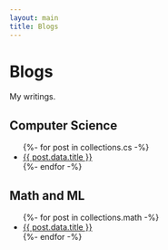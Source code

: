 ```yaml
---
layout: main
title: Blogs
---
```

# Blogs

My writings.

## Computer Science

<ul>
{%- for post in collections.cs -%}
  <li><a href="{{ post.url }}">{{ post.data.title }}</a></li>
{%- endfor -%}
</ul>

## Math and ML

<ul>
{%- for post in collections.math -%}
  <li><a href="{{ post.url }}">{{ post.data.title }}</a></li>
{%- endfor -%}
</ul>